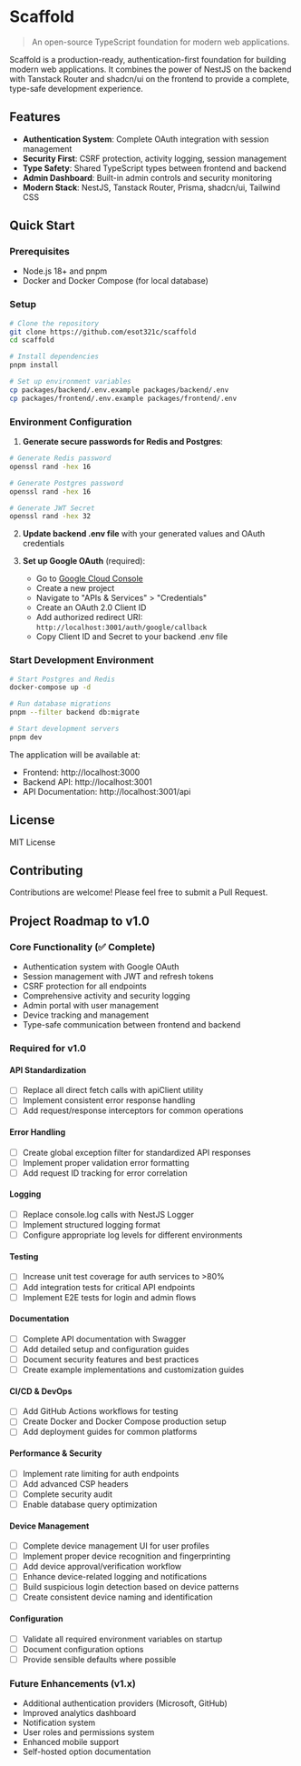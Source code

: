 # Scaffold

> An open-source TypeScript foundation for modern web applications.

Scaffold is a production-ready, authentication-first foundation for building modern web applications. It combines the power of NestJS on the backend with Tanstack Router and shadcn/ui on the frontend to provide a complete, type-safe development experience.

## Features

- **Authentication System**: Complete OAuth integration with session management
- **Security First**: CSRF protection, activity logging, session management
- **Type Safety**: Shared TypeScript types between frontend and backend
- **Admin Dashboard**: Built-in admin controls and security monitoring
- **Modern Stack**: NestJS, Tanstack Router, Prisma, shadcn/ui, Tailwind CSS

## Quick Start

### Prerequisites

- Node.js 18+ and pnpm
- Docker and Docker Compose (for local database)

### Setup

```bash
# Clone the repository
git clone https://github.com/esot321c/scaffold
cd scaffold

# Install dependencies
pnpm install

# Set up environment variables
cp packages/backend/.env.example packages/backend/.env
cp packages/frontend/.env.example packages/frontend/.env
```

### Environment Configuration

1. **Generate secure passwords for Redis and Postgres**:

```bash
# Generate Redis password
openssl rand -hex 16

# Generate Postgres password
openssl rand -hex 16

# Generate JWT Secret
openssl rand -hex 32
```

2. **Update backend .env file** with your generated values and OAuth credentials

3. **Set up Google OAuth** (required):
   - Go to [Google Cloud Console](https://console.cloud.google.com/)
   - Create a new project
   - Navigate to "APIs & Services" > "Credentials"
   - Create an OAuth 2.0 Client ID
   - Add authorized redirect URI: `http://localhost:3001/auth/google/callback`
   - Copy Client ID and Secret to your backend .env file

### Start Development Environment

```bash
# Start Postgres and Redis
docker-compose up -d

# Run database migrations
pnpm --filter backend db:migrate

# Start development servers
pnpm dev
```

The application will be available at:

- Frontend: http://localhost:3000
- Backend API: http://localhost:3001
- API Documentation: http://localhost:3001/api

## License

MIT License

## Contributing

Contributions are welcome! Please feel free to submit a Pull Request.

## Project Roadmap to v1.0

### Core Functionality (✅ Complete)

- Authentication system with Google OAuth
- Session management with JWT and refresh tokens
- CSRF protection for all endpoints
- Comprehensive activity and security logging
- Admin portal with user management
- Device tracking and management
- Type-safe communication between frontend and backend

### Required for v1.0

#### API Standardization

- [ ] Replace all direct fetch calls with apiClient utility
- [ ] Implement consistent error response handling
- [ ] Add request/response interceptors for common operations

#### Error Handling

- [ ] Create global exception filter for standardized API responses
- [ ] Implement proper validation error formatting
- [ ] Add request ID tracking for error correlation

#### Logging

- [ ] Replace console.log calls with NestJS Logger
- [ ] Implement structured logging format
- [ ] Configure appropriate log levels for different environments

#### Testing

- [ ] Increase unit test coverage for auth services to >80%
- [ ] Add integration tests for critical API endpoints
- [ ] Implement E2E tests for login and admin flows

#### Documentation

- [ ] Complete API documentation with Swagger
- [ ] Add detailed setup and configuration guides
- [ ] Document security features and best practices
- [ ] Create example implementations and customization guides

#### CI/CD & DevOps

- [ ] Add GitHub Actions workflows for testing
- [ ] Create Docker and Docker Compose production setup
- [ ] Add deployment guides for common platforms

#### Performance & Security

- [ ] Implement rate limiting for auth endpoints
- [ ] Add advanced CSP headers
- [ ] Complete security audit
- [ ] Enable database query optimization

#### Device Management

- [ ] Complete device management UI for user profiles
- [ ] Implement proper device recognition and fingerprinting
- [ ] Add device approval/verification workflow
- [ ] Enhance device-related logging and notifications
- [ ] Build suspicious login detection based on device patterns
- [ ] Create consistent device naming and identification

#### Configuration

- [ ] Validate all required environment variables on startup
- [ ] Document configuration options
- [ ] Provide sensible defaults where possible

### Future Enhancements (v1.x)

- Additional authentication providers (Microsoft, GitHub)
- Improved analytics dashboard
- Notification system
- User roles and permissions system
- Enhanced mobile support
- Self-hosted option documentation
